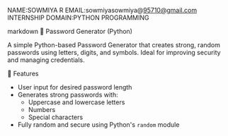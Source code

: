 NAME:SOWMIYA R
EMAIL:sowmiyasowmiya@95710@gmail.com
INTERNSHIP DOMAIN:PYTHON PROGRAMMING




markdown
🔐 Password Generator (Python)

A simple Python-based Password Generator that creates strong, random passwords using letters, digits, and symbols. Ideal for improving security and managing credentials.

🚀 Features

- User input for desired password length
- Generates strong passwords with:
  - Uppercase and lowercase letters
  - Numbers
  - Special characters
- Fully random and secure using Python's `random` module



